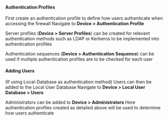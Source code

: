 #### Authentication Profiles
First create an authentication profile to define how users authenticate when accessing the firewall
Navigate to **Device > Authentication Profile**

Server profiles (**Device > Server Profiles**) can be created for relevant authentication methods such as LDAP or Kerberos to be implemented into authentication profiles

Authentication sequences (**Device > Authentication Sequence**) can be used if multiple authentication profiles are to be checked for each user
#### Adding Users
(If using Local-Database as authentication method) Users can then be added to the Local User Database
Navigate to **Device > Local User Database > Users**

Administrators can be added to **Device > Administrators**
Here authentication profiles created as detailed above will be used to determine how users authenticate
